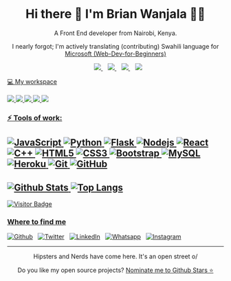 <h1 align='center'>
  Hi there 👋 I'm Brian Wanjala 👨‍💻
</h1>

<p align='center'>
  A Front End developer from Nairobi, Kenya.
</p>

<p align='center'>
I nearly forgot; I'm actively translating (contributing) Swahili language for <a href="https://github.com/microsoft/Web-Dev-For-Beginners" target="_blank">Microsoft (Web-Dev-for-Beginners)</a>
</p>


<p align='center'>   
  </a>&nbsp;&nbsp;
   <a href="https://tridence.github.io/resume/">
    <img src="https://img.shields.io/badge/OR-Online%20Resume-blue.svg?&style=for-the-badge&logo=OR&logoColor=blue"/>        
  </a>&nbsp;&nbsp;
  <a href="https://www.linkedin.com/in/brian-wanjala-324b57180/">
    <img src="https://img.shields.io/badge/linkedin-%230077B5.svg?&style=for-the-badge&logo=linkedin&logoColor=white" />
  </a>&nbsp;&nbsp;
  <a href="https://instagram.com/wanjiii_">
    <img src="https://img.shields.io/badge/instagram-%23E4405F.svg?&style=for-the-badge&logo=instagram&logoColor=white" />        
  </a>&nbsp;&nbsp;
   <a href="https://wa.me/+254716304035?text=Hi!%20Brian...">
    <img src="https://img.shields.io/badge/WHATSAPP-%2325D366.svg?&style=for-the-badge&logo=whatsapp&logoColor=white" /> 
  
</p>

<p >
  💻 My workspace<br/><br/>
  <img src="https://img.shields.io/badge/M1-Macbook-grey.svg?&style=for-the-badge&logo=M1&logoColor=white" />
  <img src="https://img.shields.io/badge/windows-%230078D6.svg?&style=for-the-badge&logo=windows&logoColor=white" />
  <img src="https://img.shields.io/badge/manjaro-%230078D6.svg?&style=for-the-badge&logo=manjaro&logoColor=green" />
  <img src="https://img.shields.io/badge/RAM-8GB-%230071C5.svg?&style=for-the-badge&logoColor=white" />
  <img src="https://img.shields.io/badge/intel-core%20i7%206th-%230071C5.svg?&style=for-the-badge&logo=intel&logoColor=white" />
</p>

<h3>⚡ Tools of work: <h3>
  
![JavaScript](https://img.shields.io/badge/-JavaScript-black?style=flat-square&logo=javascript)
![Python](https://img.shields.io/badge/-Python-white?style=flat-square&logo=python)
![Flask](https://img.shields.io/badge/-Flask-red?style=flat-square&logo=Flask)
![Nodejs](https://img.shields.io/badge/-Nodejs-black?style=flat-square&logo=Node.js)
![React](https://img.shields.io/badge/-React-black?style=flat-square&logo=react)
![C++](https://img.shields.io/badge/-C++-00599C?style=flat-square&logo=c)
![HTML5](https://img.shields.io/badge/-HTML5-E34F26?style=flat-square&logo=html5&logoColor=white)
![CSS3](https://img.shields.io/badge/-CSS3-1572B6?style=flat-square&logo=css3)
![Bootstrap](https://img.shields.io/badge/-Bootstrap-563D7C?style=flat-square&logo=bootstrap)
![MySQL](https://img.shields.io/badge/-MySQL-black?style=flat-square&logo=mysql)
![Heroku](https://img.shields.io/badge/-Heroku-430098?style=flat-square&logo=heroku)
![Git](https://img.shields.io/badge/-Git-black?style=flat-square&logo=git)
![GitHub](https://img.shields.io/badge/-GitHub-181717?style=flat-square&logo=github)
----------------------------------------------------------------
![Github Stats](https://github-readme-stats.vercel.app/api?username=tridence&show_icons=true&count_private=true&theme=dark)
![Top Langs](https://github-readme-stats.vercel.app/api/top-langs/?username=tridence&hide=TeX&layout=compact&theme=dark)
-------------------------------------------------------------------------------------
![Visitor Badge](https://visitor-badge.laobi.icu/badge?page_id=tridence.tridence)


<h3>Where to find me</h3>
<p><a href="https://github.com/tridence" target="_blank"><img alt="Github" src="https://img.shields.io/badge/GitHub-%2312100E.svg?&style=for-the-badge&logo=Github&logoColor=white" /></a>&nbsp;&nbsp;
<a href="https://twitter.com/wanjiiitr" target="_blank"><img alt="Twitter" src="https://img.shields.io/badge/twitter-%231DA1F2.svg?&style=for-the-badge&logo=twitter&logoColor=white" /></a>&nbsp;&nbsp;
<a href="https://www.linkedin.com/in/brian-wanjala-324b57180/" target="_blank"><img alt="LinkedIn" src="https://img.shields.io/badge/linkedin-%230077B5.svg?&style=for-the-badge&logo=linkedin&logoColor=white" /></a>&nbsp;&nbsp;
<a href="wa.me/+254716304035" target= "_blank"> <img alt="Whatsapp" src="https://img.shields.io/badge/WhatsApp-25D366?style=for-the-badge&logo=whatsapp&logoColor=white"/></a>&nbsp;&nbsp;
<a href="www.instagram.com/wanjii_" target= "_blank"> <img alt="Instagram" src="https://img.shields.io/badge/Instagram-E4405F?style=for-the-badge&logo=instagram&logoColor=white"/></a>
</p>


------------
<p align="center">Hipsters and Nerds have come here. It's an open street o/</p>
<p align='center'>
  Do you like my open source projects? <a href='https://stars.github.com/nominate/'>Nominate me to Github Stars ⭐</a>
  </p>
